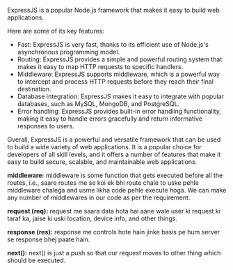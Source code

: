 ExpressJS is a popular Node.js framework that makes it easy to build web applications.<br/>

Here are some of its key features:
* Fast: ExpressJS is very fast, thanks to its efficient use of Node.js's asynchronous programming model.
* Routing: ExpressJS provides a simple and powerful routing system that makes it easy to map HTTP requests to specific handlers.
* Middleware: ExpressJS supports middleware, which is a powerful way to intercept and process HTTP requests before they reach their final destination.
* Database integration: ExpressJS makes it easy to integrate with popular databases, such as MySQL, MongoDB, and PostgreSQL.
* Error handling: ExpressJS provides built-in error handling functionality, making it easy to handle errors gracefully and return informative responses to users.

Overall, ExpressJS is a powerful and versatile framework that can be used to build a wide variety of web applications. It is a popular choice for developers of all skill levels, and it offers a number of features that make it easy to build secure, scalable, and maintainable web applications.

<b>middleware:</b> middleware is some function that gets executed before all the routes, i.e., saare routes me se koi ek bhi route chale to uske pehle middleware chalega and usme likha code pehle execute hoga. We can make any number of middlewares in our code as per the requirement.

<b>request (req):</b> request me saara data hota hai aane wale user ki request ki taraf ka, jaise ki uski location, device info, and other things.

<b>response (res):</b> response me controls hote hain jinke basis pe hum server se response bhej paate hain.

<b>next():</b> next() is just a push so that our request moves to other thing which should be executed.
